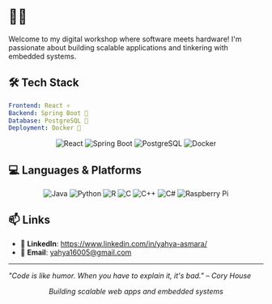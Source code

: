 # 👨‍💻

Welcome to my digital workshop where software meets hardware! I'm passionate about building scalable applications and tinkering with embedded systems.

## 🛠️ Tech Stack

```yaml
Frontend: React ⚛️
Backend: Spring Boot 🍃
Database: PostgreSQL 🐘
Deployment: Docker 🐳
```

<div align="center">

![React](https://img.shields.io/badge/-React-61DAFB?style=for-the-badge&logo=react&logoColor=black)
![Spring Boot](https://img.shields.io/badge/-Spring%20Boot-6DB33F?style=for-the-badge&logo=spring&logoColor=white)
![PostgreSQL](https://img.shields.io/badge/-PostgreSQL-4169E1?style=for-the-badge&logo=postgresql&logoColor=white)
![Docker](https://img.shields.io/badge/-Docker-2496ED?style=for-the-badge&logo=docker&logoColor=white)

</div>

## 💻 Languages & Platforms

<div align="center">

![Java](https://img.shields.io/badge/-Java-007396?style=for-the-badge&logo=java&logoColor=white)
![Python](https://img.shields.io/badge/-Python-3776AB?style=for-the-badge&logo=python&logoColor=white)
![R](https://img.shields.io/badge/-R-276DC3?style=for-the-badge&logo=r&logoColor=white)
![C](https://img.shields.io/badge/-C-A8B9CC?style=for-the-badge&logo=c&logoColor=black)
![C++](https://img.shields.io/badge/-C++-00599C?style=for-the-badge&logo=c%2B%2B&logoColor=white)
![C#](https://img.shields.io/badge/-C%23-239120?style=for-the-badge&logo=c-sharp&logoColor=white)
![Raspberry Pi](https://img.shields.io/badge/-Raspberry%20Pi-A22846?style=for-the-badge&logo=raspberry-pi&logoColor=white)

</div>

## 📫 Links

- 💼 **LinkedIn**: https://www.linkedin.com/in/yahya-asmara/
- 📧 **Email**: yahya16005@gmail.com

---

*"Code is like humor. When you have to explain it, it's bad." – Cory House*

<div align="center">
<i>Building scalable web apps and embedded systems</i>
</div>
